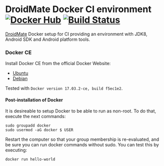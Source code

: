 # DroidMate Docker CI environment [![Docker Hub](https://img.shields.io/badge/Docker%20Hub-info-blue.svg)](https://hub.docker.com/r/timoguehring/droidmatedockerenv/) [![Build Status](https://travis-ci.com/JeannedArk/droidmatedockerenv.svg?branch=master)](https://travis-ci.com/JeannedArk/droidmatedockerenv)
[DroidMate](https://github.com/uds-se/droidmate) Docker setup for CI providing an environment with JDK8, Android SDK and Android platform tools.

### Docker CE

Install Docker CE from the official Docker Website:

* [Ubuntu](https://docs.docker.com/engine/installation/linux/docker-ce/ubuntu/)
* [Debian](https://docs.docker.com/engine/installation/linux/docker-ce/debian/)

Tested with `Docker version 17.03.2-ce, build f5ec1e2`.

#### Post-installation of Docker

It is desireable to setup Docker to be able to run as non-root. To do that, execute the next commands:

```shell
sudo groupadd docker
sudo usermod -aG docker $ USER
```

Restart the computer so that your group membership is re-evaluated, and be sure you can run docker commands without sudo. You can test this by executing:

```shell
docker run hello-world
```